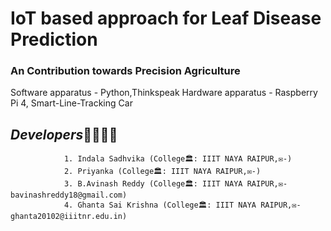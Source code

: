 # IoT based approach for Leaf Disease Prediction 
### An Contribution towards Precision Agriculture 
Software apparatus - Python,Thinkspeak
Hardware apparatus - Raspberry Pi 4, Smart-Line-Tracking Car
## ***Developers***👧👧👦👦
                1. Indala Sadhvika (College🏛️: IIIT NAYA RAIPUR,✉️-)
                2. Priyanka (College🏛️: IIIT NAYA RAIPUR,✉️-)
                3. B.Avinash Reddy (College🏛️: IIIT NAYA RAIPUR,✉️- bavinashreddy18@gmail.com)
                4. Ghanta Sai Krishna (College🏛️: IIIT NAYA RAIPUR,✉️- ghanta20102@iiitnr.edu.in)


